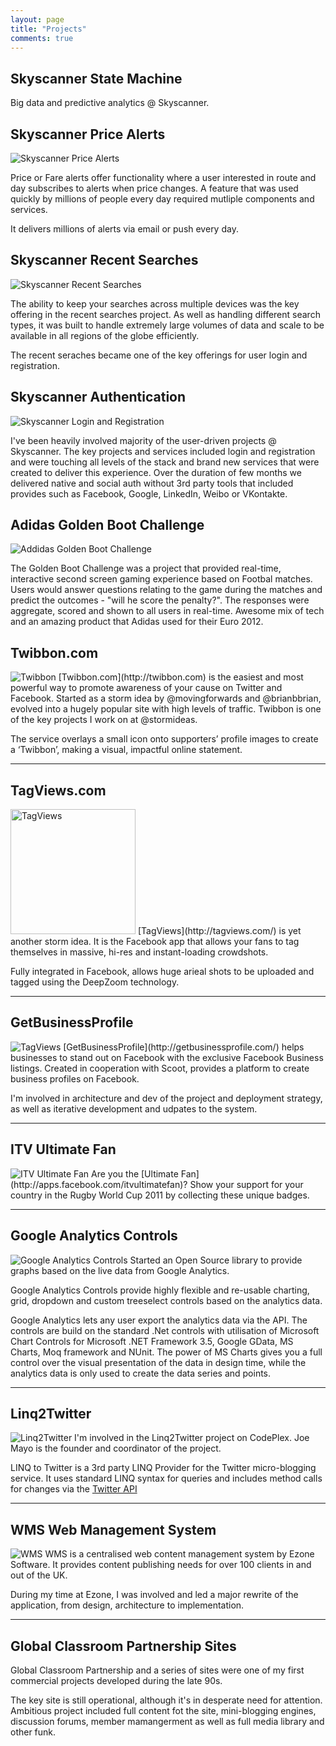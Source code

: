 ```yaml
---
layout: page
title: "Projects"
comments: true
---
```


Skyscanner State Machine
-------------------

Big data and predictive analytics @ Skyscanner.


Skyscanner Price Alerts
-------------------

<img src="/images/projects/skyscanner-pricealerts.png" class="post-image-right" alt="Skyscanner Price Alerts" />

Price or Fare alerts offer functionality where a user interested in route and day subscribes to alerts when price changes. A feature that was used quickly by millions of people every day required mutliple components and services.

It delivers millions of alerts via email or push every day.


Skyscanner Recent Searches
-------------------

<img src="/images/projects/skyscanner-recentsearches.png" class="post-image-right" alt="Skyscanner Recent Searches" />

The ability to keep your searches across multiple devices was the key offering in the recent searches project. As well as handling different search types, it was built to handle extremely large volumes of data and scale to be available in all regions of the globe efficiently.

The recent seraches became one of the key offerings for user login and registration.


Skyscanner Authentication
-------------------

<img src="/images/projects/skyscanner-auth.png" class="post-image-right" alt="Skyscanner Login and Registration" />


I've been heavily involved majority of the user-driven projects @ Skyscanner. The key projects and services included login and registration and were touching all levels of the stack and brand new services that were created to deliver this experience.
Over the duration of few months we delivered native and social auth without 3rd party tools that included provides such as Facebook, Google, LinkedIn, Weibo or VKontakte.


Adidas Golden Boot Challenge
-------------------
<img src="/images/projects/golden-boot-challenge.png" class="post-image-right" alt="Addidas Golden Boot Challenge" />

The Golden Boot Challenge was a project that provided real-time, interactive second screen gaming experience based on Footbal matches.
Users would answer questions relating to the game during the matches and predict the outcomes - "will he score the penalty?".
The responses were aggregate, scored and shown to all users in real-time. Awesome mix of tech and an amazing product that Adidas used for their Euro 2012.


Twibbon.com
-------------------
<img src="/images/projects/twibbon-logo.png" class="post-image-right" alt="Twibbon" />
[Twibbon.com](http://twibbon.com) is the easiest and most powerful way to promote awareness of your cause on Twitter and Facebook. Started as a storm idea by @movingforwards and @brianbbrian, evolved into a hugely popular site with high levels of traffic. Twibbon is one of the key projects I work on at @stormideas.

The service overlays a small icon onto supporters’ profile images to create a ‘Twibbon’, making a visual, impactful online statement.
<div class="clearfix"></div><hr />

TagViews.com
-------------------
<img src="/images/projects/tagviews.png" class="post-image-right" style="width:200px" alt="TagViews" />
[TagViews](http://tagviews.com/) is yet another storm idea. It is the Facebook app that allows your fans to tag themselves in massive, hi-res and instant-loading crowdshots.

Fully integrated in Facebook, allows huge arieal shots to be uploaded and tagged using the DeepZoom technology.
<div class="clearfix"></div><hr />

GetBusinessProfile
-------------------
<img src="/images/projects/getbusinessprofile.png" class="post-image-right" alt="TagViews" />
[GetBusinessProfile](http://getbusinessprofile.com/) helps businesses to stand out on Facebook with the  exclusive Facebook Business listings. Created in cooperation with Scoot, provides a platform to create business profiles on Facebook.

I'm involved in architecture and dev of the project and deployment strategy, as well as iterative development and udpates to the system.
<div class="clearfix"></div><hr />

ITV Ultimate Fan
-------------------
<img src="/images/projects/itv-ultimate-fan.png" class="post-image-right" alt="ITV Ultimate Fan" />
Are you the [Ultimate Fan](http://apps.facebook.com/itvultimatefan)? Show your support for your country in the Rugby World Cup 2011 by collecting these unique badges. 
<div class="clearfix"></div><hr />

Google Analytics Controls
-------------------
<img src="/images/projects/whoisxmlapi.png" class="post-image-right" alt="Google Analytics Controls" />
Started an Open Source library to provide graphs based on the live data from Google Analytics.

Google Analytics Controls provide highly flexible and re-usable charting, grid, dropdown and custom treeselect controls based on the analytics data.

Google Analytics lets any user export the analytics data via the API. The controls are build on the standard .Net controls with utilisation of Microsoft Chart Controls for Microsoft .NET Framework 3.5, Google GData, MS Charts, Moq framework and NUnit. The power of MS Charts gives you a full control over the visual presentation of the data in design time, while the analytics data is only used to create the data series and points.
<div class="clearfix"></div><hr />

Linq2Twitter
-------------------
<img src="/images/projects/linq2twitter.png" class="post-image-right" alt="Linq2Twitter" />
I'm involved in the Linq2Twitter project on CodePlex. Joe Mayo is the founder and coordinator of the project.

LINQ to Twitter is a 3rd party LINQ Provider for the Twitter micro-blogging service. It uses standard LINQ syntax for queries and includes method calls for changes via the [Twitter API](http://apiwiki.twitter.com/)
<div class="clearfix"></div><hr />

WMS Web Management System
-------------------
<img src="/images/projects/wms.gif" class="post-image-right" alt="WMS" />
WMS is a centralised web content management system by Ezone Software. It provides content publishing needs for over 100 clients in and out of the UK.

During my time at Ezone, I was involved and led a major rewrite of the application, from design, architecture to implementation.
<div class="clearfix"></div><hr />

Global Classroom Partnership Sites
-------------------
Global Classroom Partnership and a series of sites were one of my first commercial projects developed during the late 90s.

The key site is still operational, although it's in desperate need for attention. Ambitious project included full content fot the site, mini-blogging engines, discussion forums, member mamangerment as well as full media library and other funk.